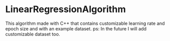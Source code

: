 # LinearRegressionAlgorithm
This algorithm made with C++ that contains customizable learning rate and epoch size and with an example dataset.
ps: In the future I will add customizable dataset too.
